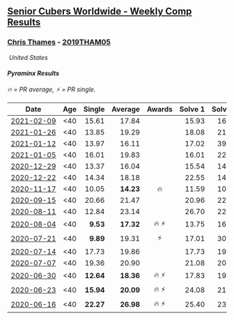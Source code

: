 <style>table {white-space: nowrap;}</style>
<link rel="stylesheet" type="text/css" href="/scw-comp/css/flags.css" />

## [Senior Cubers Worldwide - Weekly Comp Results](/scw-comp/results/)
### [Chris Thames](README.md) - [2019THAM05](https://www.worldcubeassociation.org/persons/2019THAM05?event=pyram)

<i class="flag flag-US" />&nbsp;United States

#### Pyraminx Results

<span style="white-space: nowrap;">🔥 = PR average</span>, <span style="white-space: nowrap;">⚡ = PR single</span>.

| Date | Age | Single | Average | Awards | Solve 1 | Solve 2 | Solve 3 | Solve 4 | Solve 5 | Video |
| :--: | :--: | --: | --: | :--: | --: | --: | --: | --: | --: | :-- |
| [2021-02-09](../../results/2021-02-09/pyram.md) | <40 | 15.61 | 17.84 |  | 15.93 | 16.41 | 21.19 | 29.55 | 15.61 | [Desktop](https://www.facebook.com/events/466529388059949/permalink/469795751066646) / [Mobile](https://m.facebook.com/events/466529388059949?view=permalink&id=469795751066646) |
| [2021-01-26](../../results/2021-01-26/pyram.md) | <40 | 13.85 | 19.29 |  | 18.08 | 21.55 | 18.25 | 23.10 | 13.85 | [Desktop](https://www.facebook.com/events/1092517657841225/permalink/1096245910801733) / [Mobile](https://m.facebook.com/events/1092517657841225?view=permalink&id=1096245910801733) |
| [2021-01-12](../../results/2021-01-12/pyram.md) | <40 | 13.97 | 16.11 |  | 17.02 | 39.78 | 15.01 | 13.97 | 16.29 | [Desktop](https://www.facebook.com/events/769013407298654/permalink/771480497051945) / [Mobile](https://m.facebook.com/events/769013407298654?view=permalink&id=771480497051945) |
| [2021-01-05](../../results/2021-01-05/pyram.md) | <40 | 16.01 | 19.83 |  | 16.01 | 22.68 | 20.57 | 21.93 | 16.98 | [Desktop](https://www.facebook.com/events/430051568136756/permalink/433894771085769) / [Mobile](https://m.facebook.com/events/430051568136756?view=permalink&id=433894771085769) |
| [2020-12-29](../../results/2020-12-29/pyram.md) | <40 | 13.37 | 16.04 |  | 15.54 | 14.64 | 13.37 | 28.84 | 17.93 | [Desktop](https://www.facebook.com/events/386974942389757/permalink/389301648823753) / [Mobile](https://m.facebook.com/events/386974942389757?view=permalink&id=389301648823753) |
| [2020-12-22](../../results/2020-12-22/pyram.md) | <40 | 14.34 | 18.18 |  | 22.55 | 14.34 | 21.11 | 18.03 | 15.40 | [Desktop](https://www.facebook.com/events/415132489930417/permalink/419358132841186) / [Mobile](https://m.facebook.com/events/415132489930417?view=permalink&id=419358132841186) |
| [2020-11-17](../../results/2020-11-17/pyram.md) | <40 | 10.05 | **14.23** | 🔥 | 11.59 | 10.05 | 18.31 | 23.40 | 12.79 | [Desktop](https://www.facebook.com/events/2044447579025647/permalink/2050580905078981) / [Mobile](https://m.facebook.com/events/2044447579025647?view=permalink&id=2050580905078981) |
| [2020-09-15](../../results/2020-09-15/pyram.md) | <40 | 20.66 | 21.47 |  | 20.96 | 22.82 | 21.07 | 22.38 | 20.66 | [Desktop](https://www.facebook.com/events/681386202727964/permalink/685279272338657) / [Mobile](https://m.facebook.com/events/681386202727964?view=permalink&id=685279272338657) |
| [2020-08-11](../../results/2020-08-11/pyram.md) | <40 | 12.84 | 23.14 |  | 26.70 | 22.63 | 12.84 | 27.95 | 20.08 | [Desktop](https://www.facebook.com/events/354677798881328/permalink/358999608449147) / [Mobile](https://m.facebook.com/events/354677798881328?view=permalink&id=358999608449147) |
| [2020-08-04](../../results/2020-08-04/pyram.md) | <40 | **9.53** | **17.32** | 🔥 ⚡ | 13.75 | 16.36 | 24.05 | **9.53** | 21.84 | [Desktop](https://www.facebook.com/events/1546469592197852/permalink/1550777308433747) / [Mobile](https://m.facebook.com/events/1546469592197852?view=permalink&id=1550777308433747) |
| [2020-07-21](../../results/2020-07-21/pyram.md) | <40 | **9.89** | 19.31 | ⚡ | 17.01 | 30.66 | 22.43 | **9.89** | 18.50 | [Desktop](https://www.facebook.com/events/560843031255896/permalink/563399324333600) / [Mobile](https://m.facebook.com/events/560843031255896?view=permalink&id=563399324333600) |
| [2020-07-14](../../results/2020-07-14/pyram.md) | <40 | 17.73 | 19.86 |  | 17.73 | 19.21 | 20.55 | 21.54 | 19.81 | [Desktop](https://www.facebook.com/events/413064016333950/permalink/416019809371704) / [Mobile](https://m.facebook.com/events/413064016333950?view=permalink&id=416019809371704) |
| [2020-07-07](../../results/2020-07-07/pyram.md) | <40 | 19.36 | 20.90 |  | 21.08 | 20.25 | 19.36 | 24.33 | 21.37 | [Desktop](https://www.facebook.com/events/198255948253934/permalink/200453131367549) / [Mobile](https://m.facebook.com/events/198255948253934?view=permalink&id=200453131367549) |
| [2020-06-30](../../results/2020-06-30/pyram.md) | <40 | **12.64** | **18.36** | 🔥 ⚡ | 17.83 | 19.76 | 17.49 | 25.40 | **12.64** | [Desktop](https://www.facebook.com/events/1716512181834525/permalink/1717048601780883) / [Mobile](https://m.facebook.com/events/1716512181834525?view=permalink&id=1717048601780883) |
| [2020-06-23](../../results/2020-06-23/pyram.md) | <40 | **15.94** | **20.09** | 🔥 ⚡ | 24.08 | 21.80 | 18.75 | 19.73 | **15.94** | [Desktop](https://www.facebook.com/events/1618516681636159/permalink/1622324837922010) / [Mobile](https://m.facebook.com/events/1618516681636159?view=permalink&id=1622324837922010) |
| [2020-06-16](../../results/2020-06-16/pyram.md) | <40 | **22.27** | **26.98** | 🔥 ⚡ | 25.40 | 23.92 | 31.62 | **22.27** | 34.86 | [Desktop](https://www.facebook.com/events/296087658445428/permalink/299088241478703) / [Mobile](https://m.facebook.com/events/296087658445428?view=permalink&id=299088241478703) |


<!-- Global site tag (gtag.js) - Google Analytics -->
<script async src="https://www.googletagmanager.com/gtag/js?id=UA-86348435-3"></script>
<script>window.dataLayer = window.dataLayer || []; function gtag() {dataLayer.push(arguments);} gtag('js', new Date()); gtag('config', 'UA-86348435-3');</script>
